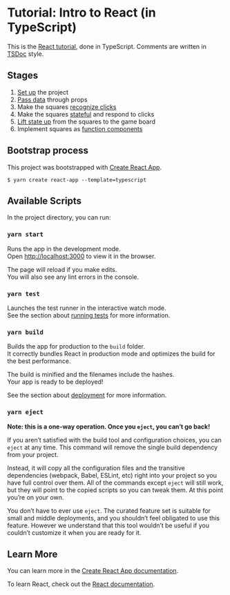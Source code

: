 # Tutorial: Intro to React (in TypeScript)

This is the [React tutorial](https://reactjs.org/tutorial/tutorial.html), done in TypeScript. Comments are written in [TSDoc](https://tsdoc.org/) style.

## Stages

1. [Set up](https://reactjs.org/tutorial/tutorial.html#setup-option-2-local-development-environment) the project
1. [Pass data](https://reactjs.org/tutorial/tutorial.html#passing-data-through-props) through props
1. Make the squares [recognize clicks](https://reactjs.org/tutorial/tutorial.html#making-an-interactive-component)
1. Make the squares [stateful](https://reactjs.org/tutorial/tutorial.html#making-an-interactive-component) and respond to clicks
1. [Lift state up](https://reactjs.org/tutorial/tutorial.html#lifting-state-up) from the squares to the game board
1. Implement squares as [function components](https://reactjs.org/tutorial/tutorial.html#function-components)

## Bootstrap process

This project was bootstrapped with [Create React App](https://github.com/facebook/create-react-app).

```
$ yarn create react-app --template=typescript
```

## Available Scripts

In the project directory, you can run:

### `yarn start`

Runs the app in the development mode.\
Open [http://localhost:3000](http://localhost:3000) to view it in the browser.

The page will reload if you make edits.\
You will also see any lint errors in the console.

### `yarn test`

Launches the test runner in the interactive watch mode.\
See the section about [running tests](https://facebook.github.io/create-react-app/docs/running-tests) for more information.

### `yarn build`

Builds the app for production to the `build` folder.\
It correctly bundles React in production mode and optimizes the build for the best performance.

The build is minified and the filenames include the hashes.\
Your app is ready to be deployed!

See the section about [deployment](https://facebook.github.io/create-react-app/docs/deployment) for more information.

### `yarn eject`

**Note: this is a one-way operation. Once you `eject`, you can’t go back!**

If you aren’t satisfied with the build tool and configuration choices, you can `eject` at any time. This command will remove the single build dependency from your project.

Instead, it will copy all the configuration files and the transitive dependencies (webpack, Babel, ESLint, etc) right into your project so you have full control over them. All of the commands except `eject` will still work, but they will point to the copied scripts so you can tweak them. At this point you’re on your own.

You don’t have to ever use `eject`. The curated feature set is suitable for small and middle deployments, and you shouldn’t feel obligated to use this feature. However we understand that this tool wouldn’t be useful if you couldn’t customize it when you are ready for it.

## Learn More

You can learn more in the [Create React App documentation](https://facebook.github.io/create-react-app/docs/getting-started).

To learn React, check out the [React documentation](https://reactjs.org/).
